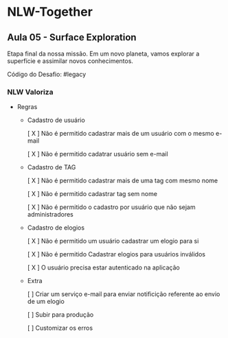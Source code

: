 # NLW-Together
## Aula 05 - Surface Exploration

Etapa final da nossa missão. Em um novo planeta, vamos explorar a superfície e assimilar novos conhecimentos.

Código do Desafio: #legacy

### NLW Valoriza

- Regras

    - Cadastro de usuário

        [ X ] Não é permitido cadastrar mais de um usuário com o mesmo e-mail

        [ X ] Não é permitido cadatrar usuário sem e-mail

    - Cadastro de TAG
        
        [ X ] Não é permitido cadastrar mais de uma tag com mesmo nome
        
        [ X ] Não é permitido cadastrar tag sem nome
        
        [ X ] Não é permitido o cadastro por usuário que não sejam administradores
        
    - Cadastro de elogios

        [ X ] Não é permitido um usuário cadastrar um elogio para si

        [ X ] Não é permitido Cadastrar elogios para usuários inválidos

        [ X ] O usuário precisa estar autenticado na aplicação
        
    - Extra

        [ ] Criar um serviço e-mail para enviar notificição referente ao envio de um elogio
        
        [ ] Subir para produção
        
        [ ] Customizar os erros
